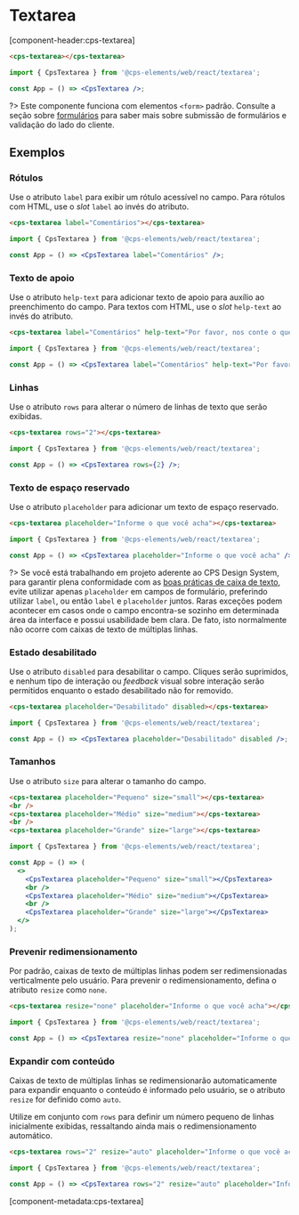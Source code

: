 # Textarea

[component-header:cps-textarea]

```html preview
<cps-textarea></cps-textarea>
```

```jsx react
import { CpsTextarea } from '@cps-elements/web/react/textarea';

const App = () => <CpsTextarea />;
```

?> Este componente funciona com elementos `<form>` padrão. Consulte a seção sobre [formulários](/fundamentos/formulários) para saber mais sobre submissão de formulários e validação do lado do cliente.

## Exemplos

### Rótulos

Use o atributo `label` para exibir um rótulo acessível no campo. Para rótulos com HTML, use o _slot_ `label` ao invés do atributo.

```html preview
<cps-textarea label="Comentários"></cps-textarea>
```

```jsx react
import { CpsTextarea } from '@cps-elements/web/react/textarea';

const App = () => <CpsTextarea label="Comentários" />;
```

### Texto de apoio

Use o atributo `help-text` para adicionar texto de apoio para auxílio ao preenchimento do campo. Para textos com HTML, use o _slot_ `help-text` ao invés do atributo.

```html preview
<cps-textarea label="Comentários" help-text="Por favor, nos conte o que você achou."> </cps-textarea>
```

```jsx react
import { CpsTextarea } from '@cps-elements/web/react/textarea';

const App = () => <CpsTextarea label="Comentários" help-text="Por favor, nos conte o que você achou." />;
```

### Linhas

Use o atributo `rows` para alterar o número de linhas de texto que serão exibidas.

```html preview
<cps-textarea rows="2"></cps-textarea>
```

```jsx react
import { CpsTextarea } from '@cps-elements/web/react/textarea';

const App = () => <CpsTextarea rows={2} />;
```

### Texto de espaço reservado

Use o atributo `placeholder` para adicionar um texto de espaço reservado.

```html preview
<cps-textarea placeholder="Informe o que você acha"></cps-textarea>
```

```jsx react
import { CpsTextarea } from '@cps-elements/web/react/textarea';

const App = () => <CpsTextarea placeholder="Informe o que você acha" />;
```

?> Se você está trabalhando em projeto aderente ao CPS Design System, para garantir plena conformidade com as [boas práticas de caixa de texto](https://cpsrepositorio.github.io/cps-design-system/documentacao/text-field.html#boas-praticas), evite utilizar apenas `placeholder` em campos de formulário, preferindo utilizar `label`, ou então `label` e `placeholder` juntos. Raras exceções podem acontecer em casos onde o campo encontra-se sozinho em determinada área da interface e possui usabilidade bem clara. De fato, isto normalmente não ocorre com caixas de texto de múltiplas linhas.

### Estado desabilitado

Use o atributo `disabled` para desabilitar o campo. Cliques serão suprimidos, e nenhum tipo de interação ou _feedback_ visual sobre interação serão permitidos enquanto o estado desabilitado não for removido.

```html preview
<cps-textarea placeholder="Desabilitado" disabled></cps-textarea>
```

```jsx react
import { CpsTextarea } from '@cps-elements/web/react/textarea';

const App = () => <CpsTextarea placeholder="Desabilitado" disabled />;
```

### Tamanhos

Use o atributo `size` para alterar o tamanho do campo.

```html preview
<cps-textarea placeholder="Pequeno" size="small"></cps-textarea>
<br />
<cps-textarea placeholder="Médio" size="medium"></cps-textarea>
<br />
<cps-textarea placeholder="Grande" size="large"></cps-textarea>
```

```jsx react
import { CpsTextarea } from '@cps-elements/web/react/textarea';

const App = () => (
  <>
    <CpsTextarea placeholder="Pequeno" size="small"></CpsTextarea>
    <br />
    <CpsTextarea placeholder="Médio" size="medium"></CpsTextarea>
    <br />
    <CpsTextarea placeholder="Grande" size="large"></CpsTextarea>
  </>
);
```

### Prevenir redimensionamento

Por padrão, caixas de texto de múltiplas linhas podem ser redimensionadas verticalmente pelo usuário. Para prevenir o redimensionamento, defina o atributo `resize` como `none`.

```html preview
<cps-textarea resize="none" placeholder="Informe o que você acha"></cps-textarea>
```

```jsx react
import { CpsTextarea } from '@cps-elements/web/react/textarea';

const App = () => <CpsTextarea resize="none" placeholder="Informe o que você acha" />;
```

### Expandir com conteúdo

Caixas de texto de múltiplas linhas se redimensionarão automaticamente para expandir enquanto o conteúdo é informado pelo usuário, se o atributo `resize` for definido como `auto`.

Utilize em conjunto com `rows` para definir um número pequeno de linhas inicialmente exibidas, ressaltando ainda mais o redimensionamento automático.

```html preview
<cps-textarea rows="2" resize="auto" placeholder="Informe o que você acha"></cps-textarea>
```

```jsx react
import { CpsTextarea } from '@cps-elements/web/react/textarea';

const App = () => <CpsTextarea rows="2" resize="auto" placeholder="Informe o que você acha" />;
```

[component-metadata:cps-textarea]
